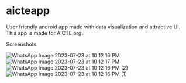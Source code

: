 # aicteapp
User friendly android app made with data visualization and attractive UI. This app is made for AICTE org.

Screenshots:

![WhatsApp Image 2023-07-23 at 10 12 16 PM](https://github.com/yashkusumkar02/aicteapp/assets/86911300/d1ba0446-7e05-4b58-bac9-c651897ae2ab)
![WhatsApp Image 2023-07-23 at 10 12 17 PM](https://github.com/yashkusumkar02/aicteapp/assets/86911300/dd6989a4-a714-45bc-8bc2-c1cc1da0f76f)
![WhatsApp Image 2023-07-23 at 10 12 16 PM (2)](https://github.com/yashkusumkar02/aicteapp/assets/86911300/b4cfc807-b149-483b-847c-46672c22349d)
![WhatsApp Image 2023-07-23 at 10 12 16 PM (1)](https://github.com/yashkusumkar02/aicteapp/assets/86911300/c3ba392d-316c-416e-aa40-88ce7d93300b)

